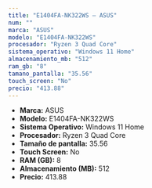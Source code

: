 ```yaml
---
title: "E1404FA-NK322WS — ASUS"
num: ""
marca: "ASUS"
modelo: "E1404FA-NK322WS"
procesador: "Ryzen 3 Quad Core"
sistema_operativo: "Windows 11 Home"
almacenamiento_mb: "512"
ram_gb: "8"
tamano_pantalla: "35.56"
touch_screen: "No"
precio: "413.88"
---
```

<ul>
<li><strong>Marca:</strong> ASUS</li>
<li><strong>Modelo:</strong> E1404FA-NK322WS</li>
<li><strong>Sistema Operativo:</strong> Windows 11 Home</li>
<li><strong>Procesador:</strong> Ryzen 3 Quad Core </li>
<li><strong>Tamaño de pantalla:</strong> 35.56</li>
<li><strong>Touch Screen:</strong> No</li>
<li><strong>RAM (GB):</strong> 8</li>
<li><strong>Almacenamiento (MB):</strong> 512</li>
<li><strong>Precio:</strong> 413.88</li>
</ul>